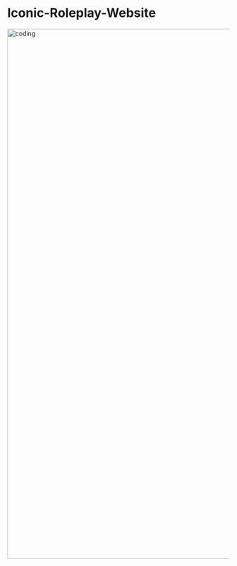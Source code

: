 # Iconic-Roleplay-Website

<img align="center" alt="coding" width="800" height="1200" src="images/screenshot.png">
